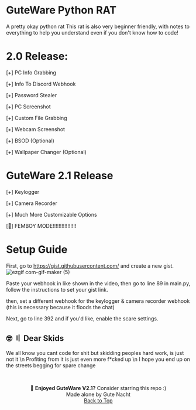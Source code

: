 # GuteWare Python RAT
A pretty okay python rat
This rat is also very beginner friendly, with notes to everything to help you understand even if you don't know how to code!

#
# 2.0 Release:

[+] PC Info Grabbing

[+] Info To Discord Webhook

[+] Password Stealer

[+] PC Screenshot

[+] Custom File Grabbing

[+] Webcam Screenshot

[+] BSOD (Optional)

[+] Wallpaper Changer (Optional)

#
# GuteWare 2.1 Release

[+] Keylogger

[+] Camera Recorder

[+] Much More Customizable Options

[🌸] FEMBOY MODE!!!!!!!!!!!!!!!!

# Setup Guide

First, go to https://gist.githubusercontent.com/ and create a new gist.
![ezgif com-gif-maker (5)](https://user-images.githubusercontent.com/93240515/181876930-cace13ac-a5f7-4964-bd3b-82b2230c64a8.gif)

Paste your webhook in like shown in the video, then go to line 89 in main.py, follow the instructions to set your gist link.

then, set a different webhook for the keylogger & camera recorder webhook (this is necessary because it floods the chat)

Next, go to line 392 and if you'd like, enable the scare settings.

## <a id="skids"></a>🤓 〢 Dear Skids

We all know you cant code for shit but skidding peoples hard work, is just not it \n
Profiting from it is just even more f\*cked up \n
I hope you end up on the streets begging for spare change

<br>

<p align="center">
🌟 <b>Enjoyed GuteWare V2.1?</b> Consider starring this repo :)
<br>
Made alone by Gute Nacht
<br>
<a href=#top>Back to Top</a></p>
